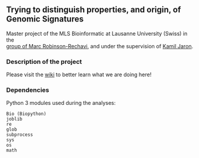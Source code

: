 ##  Trying to distinguish properties, and origin, of Genomic Signatures
Master project of the MLS Bioinformatic at Lausanne University (Swiss) in the  
[group of Marc Robinson-Rechavi](https://www.unil.ch/dee/robinson-rechavi-group), 
and under the supervision of [Kamil Jaron](https://github.com/KamilSJaron).

### Description of the project
Please visit the [wiki](https://github.com/UrsusSalificus/SignatureOrigene/wiki) 
to better learn what we are doing here!
 
### Dependencies
Python 3 modules used during the analyses:
```
Bio (Biopython)
joblib
re
glob
subprocess
sys
os
math
```


